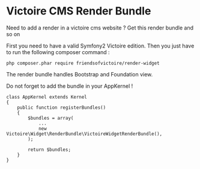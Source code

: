 Victoire CMS Render Bundle
============

Need to add a render in a victoire cms website ?
Get this render bundle and so on

First you need to have a valid Symfony2 Victoire edition.
Then you just have to run the following composer command :

    php composer.phar require friendsofvictoire/render-widget

The render bundle handles Bootstrap and Foundation view.


Do not forget to add the bundle in your AppKernel !

    class AppKernel extends Kernel
    {
        public function registerBundles()
        {
            $bundles = array(
                ...
                new Victoire\Widget\RenderBundle\VictoireWidgetRenderBundle(),
            );

            return $bundles;
        }
    }
